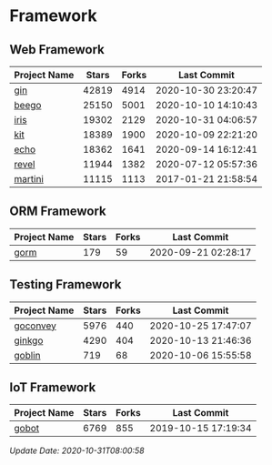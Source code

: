 # Framework

## Web Framework
| Project Name | Stars | Forks | Last Commit |
| ------------ | ----- | ----- | ----------- |
| [gin](https://github.com/gin-gonic/gin) | 42819 | 4914 | 2020-10-30 23:20:47 |
| [beego](https://github.com/astaxie/beego) | 25150 | 5001 | 2020-10-10 14:10:43 |
| [iris](https://github.com/kataras/iris) | 19302 | 2129 | 2020-10-31 04:06:57 |
| [kit](https://github.com/go-kit/kit) | 18389 | 1900 | 2020-10-09 22:21:20 |
| [echo](https://github.com/labstack/echo) | 18362 | 1641 | 2020-09-14 16:12:41 |
| [revel](https://github.com/revel/revel) | 11944 | 1382 | 2020-07-12 05:57:36 |
| [martini](https://github.com/go-martini/martini) | 11115 | 1113 | 2017-01-21 21:58:54 |

## ORM Framework
| Project Name | Stars | Forks | Last Commit |
| ------------ | ----- | ----- | ----------- |
| [gorm](https://github.com/jinzhu/gorm) | 179 | 59 | 2020-09-21 02:28:17 |

## Testing Framework
| Project Name | Stars | Forks | Last Commit |
| ------------ | ----- | ----- | ----------- |
| [goconvey](https://github.com/smartystreets/goconvey) | 5976 | 440 | 2020-10-25 17:47:07 |
| [ginkgo](https://github.com/onsi/ginkgo) | 4290 | 404 | 2020-10-13 21:46:36 |
| [goblin](https://github.com/franela/goblin) | 719 | 68 | 2020-10-06 15:55:58 |

## IoT Framework
| Project Name | Stars | Forks | Last Commit |
| ------------ | ----- | ----- | ----------- |
| [gobot](https://github.com/hybridgroup/gobot) | 6769 | 855 | 2019-10-15 17:19:34 |

*Update Date: 2020-10-31T08:00:58*